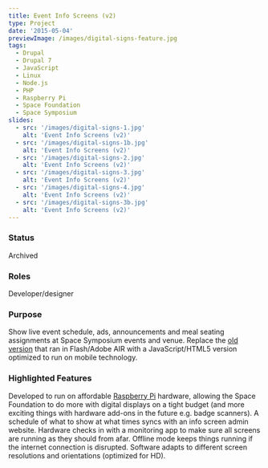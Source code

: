 ```yaml
---
title: Event Info Screens (v2)
type: Project
date: '2015-05-04'
previewImage: /images/digital-signs-feature.jpg
tags:
  - Drupal
  - Drupal 7
  - JavaScript
  - Linux
  - Node.js
  - PHP
  - Raspberry Pi
  - Space Foundation
  - Space Symposium
slides:
  - src: '/images/digital-signs-1.jpg'
    alt: 'Event Info Screens (v2)'
  - src: '/images/digital-signs-1b.jpg'
    alt: 'Event Info Screens (v2)'
  - src: '/images/digital-signs-2.jpg'
    alt: 'Event Info Screens (v2)'
  - src: '/images/digital-signs-3.jpg'
    alt: 'Event Info Screens (v2)'
  - src: '/images/digital-signs-4.jpg'
    alt: 'Event Info Screens (v2)'
  - src: '/images/digital-signs-3b.jpg'
    alt: 'Event Info Screens (v2)'
---
```

### Status

Archived

### Roles

Developer/designer

### Purpose

Show live event schedule, ads, announcements and meal seating assignments at Space Symposium events and venue. Replace the [old version](/posts/2011/space-foundation-info-screens) that ran in Flash/Adobe AIR with a JavaScript/HTML5 version optimized to run on mobile technology.

### Highlighted Features

Developed to run on affordable [Raspberry Pi](https://www.raspberrypi.org/help/what-is-a-raspberry-pi/) hardware, allowing the Space Foundation to do more with digital displays on a tight budget (and more exciting things with hardware add-ons in the future e.g. badge scanners). A schedule of what to show at what times syncs with an info screen admin website. Hardware checks in with a monitoring app to make sure all screens are running as they should from afar. Offline mode keeps things running if the internet connection is disrupted. Software adapts to different screen resolutions and orientations (optimized for HD).
